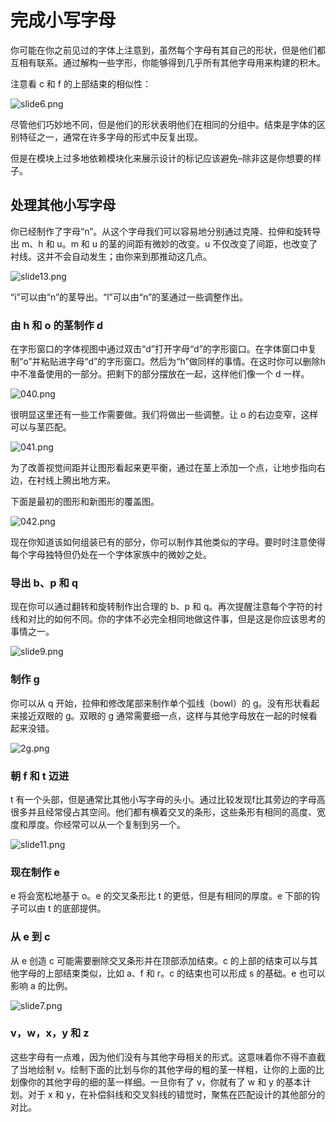 # 完成小写字母

你可能在你之前见过的字体上注意到，虽然每个字母有其自己的形状，但是他们都互相有联系。通过解构一些字形，你能够得到几乎所有其他字母用来构建的积木。

注意看 c 和 f 的上部结束的相似性：

![slide6.png](\images\slide6.png)

尽管他们巧妙地不同，但是他们的形状表明他们在相同的分组中。结束是字体的区别特征之一，通常在许多字母的形式中反复出现。

但是在模块上过多地依赖模块化来展示设计的标记应该避免–除非这是你想要的样子。

## 处理其他小写字母

你已经制作了字母“n”。从这个字母我们可以容易地分别通过克隆、拉伸和旋转导出 m、h 和 u。m 和 u 的茎的间距有微妙的改变。u 不仅改变了间距，也改变了衬线。这并不会自动发生；由你来到那推动这几点。

![slide13.png](\images\slide13.png)

“i”可以由“n”的茎导出。“l”可以由“n”的茎通过一些调整作出。

### 由 h 和 o 的茎制作 d

在字形窗口的字体视图中通过双击“d”打开字母“d”的字形窗口。在字体窗口中复制“o”并粘贴进字母“d”的字形窗口。然后为“h”做同样的事情。在这时你可以删除h中不准备使用的一部分。把剩下的部分摆放在一起，这样他们像一个 d 一样。

![040.png](\images\040.png)

很明显这里还有一些工作需要做。我们将做出一些调整。让 o 的右边变窄，这样可以与茎匹配。

![041.png](\images\041.png)

为了改善视觉间距并让图形看起来更平衡，通过在茎上添加一个点，让地步指向右边，在衬线上腾出地方来。

下面是最初的图形和新图形的覆盖图。

![042.png](\images\042.png)

现在你知道该如何组装已有的部分，你可以制作其他类似的字母。要时时注意使得每个字母独特但仍处在一个字体家族中的微妙之处。

### 导出 b、p 和 q

现在你可以通过翻转和旋转制作出合理的 b、p 和 q。再次提醒注意每个字符的衬线和对比的如何不同。你的字体不必完全相同地做这件事，但是这是你应该思考的事情之一。

![slide9.png](\images\slide9.png)

### 制作 g

你可以从 q 开始，拉伸和修改尾部来制作单个弧线（bowl）的 g。没有形状看起来接近双眼的 g。双眼的 g 通常需要细一点，这样与其他字母放在一起的时候看起来没错。

![2g.png](\images\2g.png)

### 朝 f 和 t 迈进

t 有一个头部，但是通常比其他小写字母的头小。通过比较发现f比其旁边的字母高很多并且经常侵占其空间。他们都有横着交叉的条形，这些条形有相同的高度、宽度和厚度。你经常可以从一个复制到另一个。

![slide11.png](\images\slide11.png)

### 现在制作 e

e 将会宽松地基于 o。e 的交叉条形比 t 的更低，但是有相同的厚度。e 下部的钩子可以由 t 的底部提供。

### 从 e 到 c

从 e 创造 c 可能需要删除交叉条形并在顶部添加结束。c 的上部的结束可以与其他字母的上部结束类似，比如 a、f 和 r。c 的结束也可以形成 s 的基础。e 也可以影响 a 的比例。

![slide7.png](\images\slide7.png)

### v，w，x，y 和 z

这些字母有一点难，因为他们没有与其他字母相关的形式。这意味着你不得不直截了当地绘制 v。绘制下面的比划与你的其他字母的粗的茎一样粗，让你的上面的比划像你的其他字母的细的茎一样细。一旦你有了 v，你就有了 w 和 y 的基本计划。对于 x 和 y，在补偿斜线和交叉斜线的错觉时，聚焦在匹配设计的其他部分的对比。








